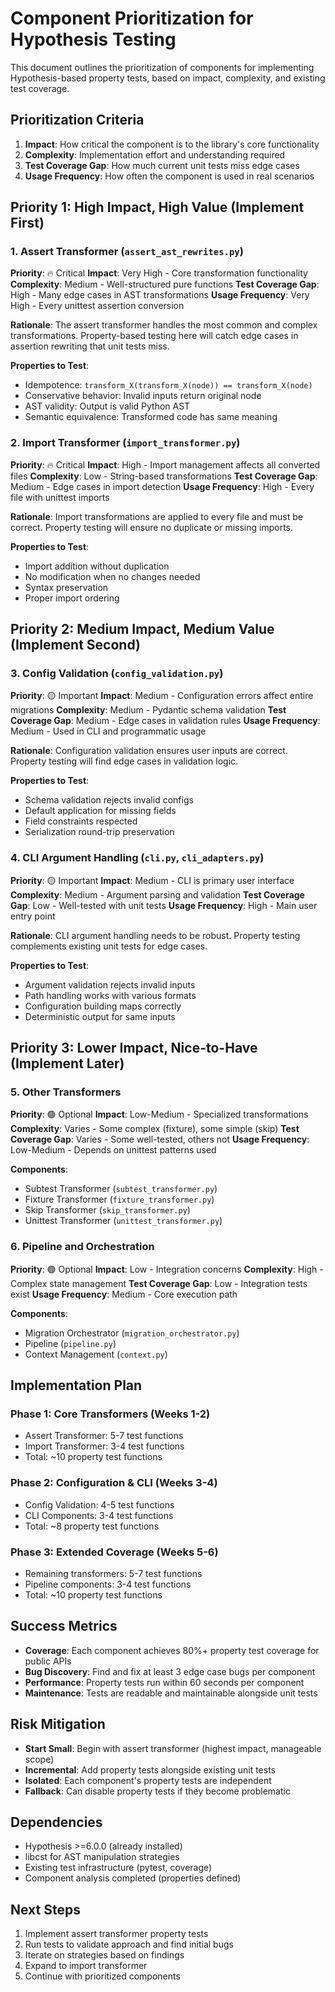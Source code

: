 # Component Prioritization for Hypothesis Testing

This document outlines the prioritization of components for implementing Hypothesis-based property tests, based on impact, complexity, and existing test coverage.

## Prioritization Criteria

1. **Impact**: How critical the component is to the library's core functionality
2. **Complexity**: Implementation effort and understanding required
3. **Test Coverage Gap**: How much current unit tests miss edge cases
4. **Usage Frequency**: How often the component is used in real scenarios

## Priority 1: High Impact, High Value (Implement First)

### 1. Assert Transformer (`assert_ast_rewrites.py`)
**Priority**: 🔥 Critical
**Impact**: Very High - Core transformation functionality
**Complexity**: Medium - Well-structured pure functions
**Test Coverage Gap**: High - Many edge cases in AST transformations
**Usage Frequency**: Very High - Every unittest assertion conversion

**Rationale**: The assert transformer handles the most common and complex transformations. Property-based testing here will catch edge cases in assertion rewriting that unit tests miss.

**Properties to Test**:
- Idempotence: `transform_X(transform_X(node)) == transform_X(node)`
- Conservative behavior: Invalid inputs return original node
- AST validity: Output is valid Python AST
- Semantic equivalence: Transformed code has same meaning

### 2. Import Transformer (`import_transformer.py`)
**Priority**: 🔥 Critical
**Impact**: High - Import management affects all converted files
**Complexity**: Low - String-based transformations
**Test Coverage Gap**: Medium - Edge cases in import detection
**Usage Frequency**: High - Every file with unittest imports

**Rationale**: Import transformations are applied to every file and must be correct. Property testing will ensure no duplicate or missing imports.

**Properties to Test**:
- Import addition without duplication
- No modification when no changes needed
- Syntax preservation
- Proper import ordering

## Priority 2: Medium Impact, Medium Value (Implement Second)

### 3. Config Validation (`config_validation.py`)
**Priority**: 🟡 Important
**Impact**: Medium - Configuration errors affect entire migrations
**Complexity**: Medium - Pydantic schema validation
**Test Coverage Gap**: Medium - Edge cases in validation rules
**Usage Frequency**: Medium - Used in CLI and programmatic usage

**Rationale**: Configuration validation ensures user inputs are correct. Property testing will find edge cases in validation logic.

**Properties to Test**:
- Schema validation rejects invalid configs
- Default application for missing fields
- Field constraints respected
- Serialization round-trip preservation

### 4. CLI Argument Handling (`cli.py`, `cli_adapters.py`)
**Priority**: 🟡 Important
**Impact**: Medium - CLI is primary user interface
**Complexity**: Medium - Argument parsing and validation
**Test Coverage Gap**: Low - Well-tested with unit tests
**Usage Frequency**: High - Main user entry point

**Rationale**: CLI argument handling needs to be robust. Property testing complements existing unit tests for edge cases.

**Properties to Test**:
- Argument validation rejects invalid inputs
- Path handling works with various formats
- Configuration building maps correctly
- Deterministic output for same inputs

## Priority 3: Lower Impact, Nice-to-Have (Implement Later)

### 5. Other Transformers
**Priority**: 🟢 Optional
**Impact**: Low-Medium - Specialized transformations
**Complexity**: Varies - Some complex (fixture), some simple (skip)
**Test Coverage Gap**: Varies - Some well-tested, others not
**Usage Frequency**: Low-Medium - Depends on unittest patterns used

**Components**:
- Subtest Transformer (`subtest_transformer.py`)
- Fixture Transformer (`fixture_transformer.py`)
- Skip Transformer (`skip_transformer.py`)
- Unittest Transformer (`unittest_transformer.py`)

### 6. Pipeline and Orchestration
**Priority**: 🟢 Optional
**Impact**: Low - Integration concerns
**Complexity**: High - Complex state management
**Test Coverage Gap**: Low - Integration tests exist
**Usage Frequency**: Medium - Core execution path

**Components**:
- Migration Orchestrator (`migration_orchestrator.py`)
- Pipeline (`pipeline.py`)
- Context Management (`context.py`)

## Implementation Plan

### Phase 1: Core Transformers (Weeks 1-2)
- Assert Transformer: 5-7 test functions
- Import Transformer: 3-4 test functions
- Total: ~10 property test functions

### Phase 2: Configuration & CLI (Weeks 3-4)
- Config Validation: 4-5 test functions
- CLI Components: 3-4 test functions
- Total: ~8 property test functions

### Phase 3: Extended Coverage (Weeks 5-6)
- Remaining transformers: 5-7 test functions
- Pipeline components: 3-4 test functions
- Total: ~10 property test functions

## Success Metrics

- **Coverage**: Each component achieves 80%+ property test coverage for public APIs
- **Bug Discovery**: Find and fix at least 3 edge case bugs per component
- **Performance**: Property tests run within 60 seconds per component
- **Maintenance**: Tests are readable and maintainable alongside unit tests

## Risk Mitigation

- **Start Small**: Begin with assert transformer (highest impact, manageable scope)
- **Incremental**: Add property tests alongside existing unit tests
- **Isolated**: Each component's property tests are independent
- **Fallback**: Can disable property tests if they become problematic

## Dependencies

- Hypothesis >=6.0.0 (already installed)
- libcst for AST manipulation strategies
- Existing test infrastructure (pytest, coverage)
- Component analysis completed (properties defined)

## Next Steps

1. Implement assert transformer property tests
2. Run tests to validate approach and find initial bugs
3. Iterate on strategies based on findings
4. Expand to import transformer
5. Continue with prioritized components